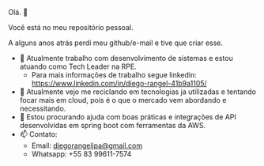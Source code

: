 Olá. 👋

Você está no meu repositório pessoal. 

A alguns anos atrás perdi meu github/e-mail e tive que criar esse.


- 🔭 Atualmente trabalho com desenvolvimento de sistemas e estou atuando como Tech Leader na RPE.
  - Para mais informações de trabalho segue linkedin: https://www.linkedin.com/in/diego-rangel-41b9a1105/
- 🌱 Atualmente vejo me reciclando em tecnologias ja utilizadas e tentando focar mais em cloud, pois é o que o mercado vem abordando e necessitando.
- 🤔 Estou procurando ajuda com boas práticas e integrações de API desenvolvidas em spring boot com ferramentas da AWS.
- 📫 Contato:
  - Email: diegorangeljpa@gmail.com
  - Whatsapp: +55 83 99611-7574


